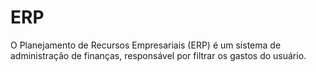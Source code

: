 # ERP

O Planejamento de Recursos Empresariais (ERP) é um sistema de administração de finanças, responsável por filtrar os gastos do usuário.
